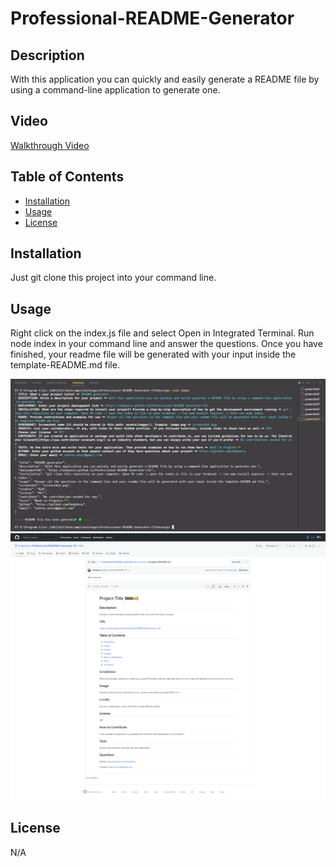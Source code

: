 # Professional-README-Generator

## Description
With this application you can quickly and easily generate a README file by using a command-line application to generate one.

## Video
[Walkthrough Video](https://drive.google.com/file/d/18PsVGkDul8tpG4unsII3b0-y0dbWyyjH/view?usp=sharing)

## Table of Contents
- [Installation](#installation)
- [Usage](#usage)
- [License](#license)

## Installation
Just git clone this project into your command line.

## Usage
Right click on the index.js file and select Open in Integrated Terminal. Run node index in your command line and answer the questions. Once you have finished, your readme file will be generated with your input inside the template-README.md file.

![alt text](assets\images\screenshot.png)
![alt text](assets/images/github.com_AndyAnza_Professional-README-Generator-C9_blob_main_Develop_template-README.md%20(1).png)

## License
N/A



